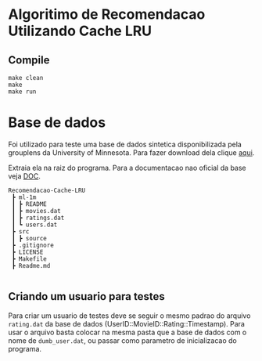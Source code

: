 # Algoritimo de Recomendacao Utilizando Cache LRU
## Compile
```
make clean
make
make run
```
# Base de dados
Foi utilizado para teste uma base de dados sintetica disponibilizada pela grouplens da University of Minnesota. Para fazer download dela clique [aqui](http://files.grouplens.org/datasets/movielens/ml-1m.zip).

Extraia ela na raiz do programa.
Para a documentacao nao oficial da base veja [DOC](https://github.com/Numb4r/Recomendacao-Cache-LRU/blob/master/Doc.md).
```
Recomendacao-Cache-LRU
 ┣ ml-1m
 ┃ ┣ README
 ┃ ┣ movies.dat
 ┃ ┣ ratings.dat
 ┃ ┗ users.dat
 ┣ src
 ┃ ┣ source
 ┣ .gitignore
 ┣ LICENSE
 ┣ Makefile
 ┣ Readme.md
 
```


## Criando um usuario para testes

Para criar um usuario de testes deve se seguir o mesmo padrao do arquivo `rating.dat` da base de dados (UserID::MovieID::Rating::Timestamp).
Para usar o arquivo basta colocar na mesma pasta que a base de dados com o nome de `dumb_user.dat`, ou passar como parametro de inicializacao do programa.

